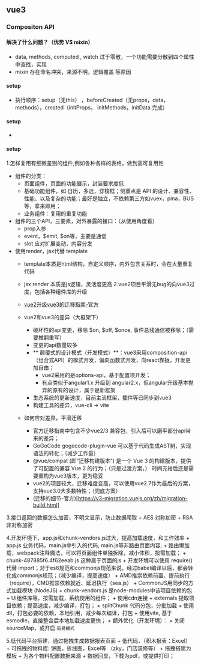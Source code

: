 ## vue3

### Compositon API
#### 解决了什么问题？（优势 VS mixin）
+ data, methods, computed , watch 过于零散，一个功能需要分散到四个属性中查找，实现
+ mixin 存在命名冲突，来源不明，逻辑覆盖 等原因
#### setup
+ 执行顺序：setup（无this） ，beforeCreated（无props，data，methods），created（initProps， initMethods，initData 完成）
#### setup
+ 
#### setup


#### 
1.怎样复用有细微差别的组件,例如各种各样的表格，做到高可复用性
+ 组件的分类：
  + 页面组件，页面的功能展示，封装要求度低
  + 基础功能组件，如 日历，多选，穿梭框；侧重点是 API 的设计、兼容性、性能、以及复杂的功能；最好是独立，不依赖第三方如vuex，pina，BUS等，拿来即用；
  + 业务组件：复用的重复功能
+ 组件的三个API，三要素，对外暴露的接口：（从使用角度看）
  + prop入参
  + event，$emit, $on等，主要是通信
  + slot 应对扩展变动，内容分发
+ 使用render，jsx代替 template
  + template本质是html结构，自定义顺序，内外包含关系时，会在大量重复代码
  + jsx render 本质是js逻辑，灵活度更高
2.vue2项目平滑无bug的向vue3过度，包括各种组件库的升级
  + [vue2升级vue3的迁移指南-官方](https://v3-migration.vuejs.org/zh/)

  + vue2和vue3的差异（大框架下）
    + 破坏性的api变更，移除 $on, $off, $once, 事件总线通信被移除；（需要推翻重写）
    + 变更的api数量较多
    + ** 颠覆式的设计模式（开发模式）**：vue3采用composition-api （组合式API）的模式开发，偏向函数式开发，向react靠拢，开发更加自由；
      + vue2采用的是options-api，基于配置项开发；
      + 有点类似于angular1.x 升级到 angular2.x，但angular升级基本抛弃的原有的设计，属于是新框架
    + 生态系统的更新速度，目前主流框架，插件等已同步到vue3
    + 构建工具的差异，vue-cli -> vite
  + 如何应对差异，平滑迁移
    + 官方迁移指南中包含不少vue2/3 兼容包，引入后可以磨平部分api带来的差异；
    +  GoGoCode gogocode-plugin-vue 可以基于代码生成AST树，实现语法的转化；（减少工作量）
    +  @vue/compat (即“迁移构建版本”) 是一个 Vue 3 的构建版本，提供了可配置的兼容 Vue 2 的行为；（只是过渡方案，）
        时间充裕后还是需要重构为vue3版本，更为稳妥
    +  vue2的项目较大，迁移难度变高，可以使用vue2.7作为最后的方案，支持vue3.0大多数特性；（兜底方案）
    +  (迁移的细节-官方)[https://v3-migration.vuejs.org/zh/migration-build.html]

3.接口返回的数据怎么加密，不明文显示，防止数据爬取
    + AES 对称加密
    + RSA 非对称加密
  
4.开发环境下，app.js和chunk-vendors.js过大，提高加载速度，和工作效率
    + app.js 业务代码，main.js中引入的代码; main.js等非路由页面内容;
      + 路由懒加载，webpack注释魔法，可以将页面组件单独拆除，减小体积，按需加载；
        + chunk-487885f6.4f62eeab.js 这种属于页面的js
      + 开发环境可以使用 require() 代替 import；对于es6规范和commonjs规范来说，经过babel编译以后，都会转化成commonjs规范；（减少编译，提高速度）
        + AMD推崇依赖前置、提前执行（require），CMD推崇依赖就近、延迟执行（sea.js）
        + CommonJS用同步的方式加载模块 (NodeJS)
    + chunk-vendors.js 是node-modules中该项目依赖的包
      + UI组件库等，按需加载，系统使用的组件；
      + 使用cdn连接 + externals 提取项目依赖；提高速度，减少编译，打包；
      + splitChunk 代码分包，分批加载
      + 使用dll，打包必要的依赖，本地引用，减少每次编译，打包
      + 使用vite, 基于esmodle，直接整合后本地加载速度更快；
    + 额外优化（开发环境）：
      + 关闭sourceMap，或开启 `简易模式`
  

5.低代码平台搭建，通过拖拽生成数据报表页面
    + 低代码，（积木报表：Excel）
    + 可拖拽的物料库: 饼图，折线图，Excel等 （zky，门店装修等）
    + 拖拽搭建为模板
    + 为各个物料配置数据来源
    + 数据回显，下载为pdf，或提供打印；